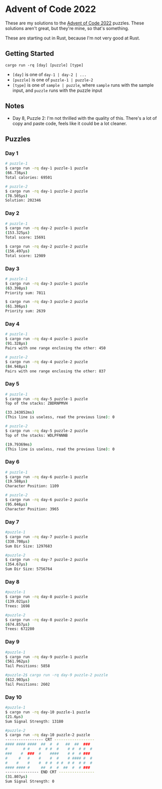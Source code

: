 # Advent of Code 2022

These are my solutions to the [Advent of Code 2022](https://adventofcode.com/2022) puzzles. These solutions aren't great, but they're mine, so that's something.

These are starting out in Rust, because I'm not very good at Rust.

## Getting Started

`cargo run -rq [day] [puzzle] [type]`

- `[day]` is one of `day-1 | day-2 | ...`
- `[puzzle]` is one of `puzzle-1 | puzzle-2`
- `[type]` is one of `sample | puzzle`, where `sample` runs with the sample input, and `puzzle` runs with the puzzle input

## Notes

- Day 8, Puzzle 2: I'm not thrilled with the quality of this. There's a lot of copy and paste code, feels like it could be a lot cleaner.

## Puzzles
### Day 1

```sh
# puzzle-1
$ cargo run -rq day-1 puzzle-1 puzzle
(66.736µs)
Total calories: 69501

# puzzle-2
$ cargo run -rq day-1 puzzle-2 puzzle
(78.505µs)
Solution: 202346
```

### Day 2

```sh
# puzzle-1
$ cargo run -rq day-2 puzzle-1 puzzle
(153.325µs)
Total score: 15691

$ cargo run -rq day-2 puzzle-2 puzzle
(156.497µs)
Total score: 12989
```

### Day 3

```sh
# puzzle-1
$ cargo run -rq day-3 puzzle-1 puzzle
(63.398µs)
Priority sum: 7811

$ cargo run -rq day-3 puzzle-2 puzzle
(61.386µs)
Priority sum: 2639
```
### Day 4

```sh
# puzzle-1
$ cargo run -rq day-4 puzzle-1 puzzle
(91.328µs)
Pairs with one range enclosing the other: 450

# puzzle-2
$ cargo run -rq day-4 puzzle-2 puzzle
(84.948µs)
Pairs with one range enclosing the other: 837
```

### Day 5

```sh
# puzzle-1
$ cargo run -rq day-5 puzzle-1 puzzle
Top of the stacks: ZBDRNPMVH

(33.243852ms)
(This line is useless, read the previous line): 0

# puzzle-2
$ cargo run -rq day-5 puzzle-2 puzzle
Top of the stacks: WDLPFNNNB

(19.79369ms)
(This line is useless, read the previous line): 0
```

### Day 6

```sh
# puzzle-1
$ cargo run -rq day-6 puzzle-1 puzzle
(19.588µs)
Character Position: 1109

# puzzle-2
$ cargo run -rq day-6 puzzle-2 puzzle
(95.046µs)
Character Position: 3965
```
### Day 7

```sh
#puzzle-1
$ cargo run -rq day-7 puzzle-1 puzzle
(330.708µs)
Sum Dir Size: 1297683

#puzzle-2
$ cargo run -rq day-7 puzzle-2 puzzle
(354.67µs)
Sum Dir Size: 5756764
```

### Day 8

```sh
#puzzle-1
$ cargo run -rq day-8 puzzle-1 puzzle
(139.021µs)
Trees: 1698

#puzzle-2
$ cargo run -rq day-8 puzzle-2 puzzle
(674.857µs)
Trees: 672280
```

### Day 9

```sh
#puzzle-1
$ cargo run -rq day-9 puzzle-1 puzzle
(561.962µs)
Tail Positions: 5858

#puzzle-2$ cargo run -rq day-9 puzzle-2 puzzle
(612.903µs)
Tail Positions: 2602
```

### Day 10

```sh
#puzzle-1
$ cargo run -rq day-10 puzzle-1 puzzle
(21.6µs)
Sum Signal Strength: 13180

#puzzle-2
$ cargo run -rq day-10 puzzle-2 puzzle
----------------- CRT ------------------
#### #### ####  ##  #  #   ##  ##  ###
#       # #    #  # #  #    # #  # #  #
###    #  ###  #    ####    # #  # ###
#     #   #    #    #  #    # #### #  #
#    #    #    #  # #  # #  # #  # #  #
#### #### #     ##  #  #  ##  #  # ###
--------------- END CRT ----------------
(31.807µs)
Sum Signal Strength: 0
```

